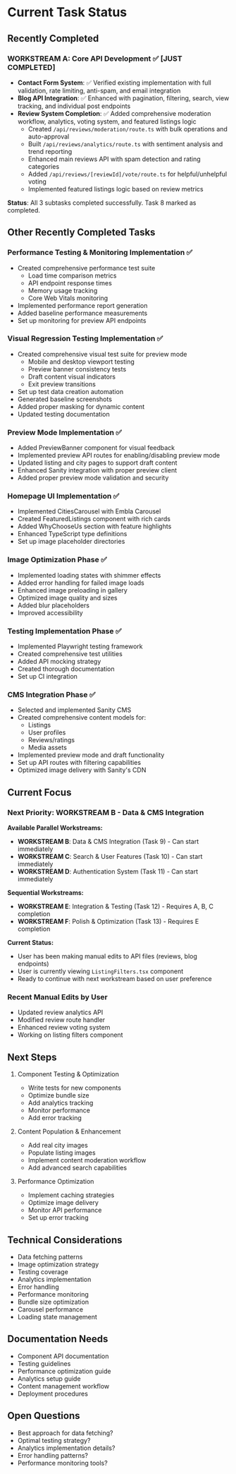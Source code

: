 # Current Task Status

## Recently Completed

### WORKSTREAM A: Core API Development ✅ [JUST COMPLETED]

- **Contact Form System**: ✅ Verified existing implementation with full validation, rate limiting, anti-spam, and email integration
- **Blog API Integration**: ✅ Enhanced with pagination, filtering, search, view tracking, and individual post endpoints
- **Review System Completion**: ✅ Added comprehensive moderation workflow, analytics, voting system, and featured listings logic
  - Created `/api/reviews/moderation/route.ts` with bulk operations and auto-approval
  - Built `/api/reviews/analytics/route.ts` with sentiment analysis and trend reporting
  - Enhanced main reviews API with spam detection and rating categories
  - Added `/api/reviews/[reviewId]/vote/route.ts` for helpful/unhelpful voting
  - Implemented featured listings logic based on review metrics

**Status**: All 3 subtasks completed successfully. Task 8 marked as completed.

## Other Recently Completed Tasks

### Performance Testing & Monitoring Implementation ✅

- Created comprehensive performance test suite
  - Load time comparison metrics
  - API endpoint response times
  - Memory usage tracking
  - Core Web Vitals monitoring
- Implemented performance report generation
- Added baseline performance measurements
- Set up monitoring for preview API endpoints

### Visual Regression Testing Implementation ✅

- Created comprehensive visual test suite for preview mode
  - Mobile and desktop viewport testing
  - Preview banner consistency tests
  - Draft content visual indicators
  - Exit preview transitions
- Set up test data creation automation
- Generated baseline screenshots
- Added proper masking for dynamic content
- Updated testing documentation

### Preview Mode Implementation ✅

- Added PreviewBanner component for visual feedback
- Implemented preview API routes for enabling/disabling preview mode
- Updated listing and city pages to support draft content
- Enhanced Sanity integration with proper preview client
- Added proper preview mode validation and security

### Homepage UI Implementation ✅

- Implemented CitiesCarousel with Embla Carousel
- Created FeaturedListings component with rich cards
- Added WhyChooseUs section with feature highlights
- Enhanced TypeScript type definitions
- Set up image placeholder directories

### Image Optimization Phase ✅

- Implemented loading states with shimmer effects
- Added error handling for failed image loads
- Enhanced image preloading in gallery
- Optimized image quality and sizes
- Added blur placeholders
- Improved accessibility

### Testing Implementation Phase ✅

- Implemented Playwright testing framework
- Created comprehensive test utilities
- Added API mocking strategy
- Created thorough documentation
- Set up CI integration

### CMS Integration Phase ✅

- Selected and implemented Sanity CMS
- Created comprehensive content models for:
  - Listings
  - User profiles
  - Reviews/ratings
  - Media assets
- Implemented preview mode and draft functionality
- Set up API routes with filtering capabilities
- Optimized image delivery with Sanity's CDN

## Current Focus

### Next Priority: WORKSTREAM B - Data & CMS Integration

**Available Parallel Workstreams:**

- **WORKSTREAM B**: Data & CMS Integration (Task 9) - Can start immediately
- **WORKSTREAM C**: Search & User Features (Task 10) - Can start immediately
- **WORKSTREAM D**: Authentication System (Task 11) - Can start immediately

**Sequential Workstreams:**

- **WORKSTREAM E**: Integration & Testing (Task 12) - Requires A, B, C completion
- **WORKSTREAM F**: Polish & Optimization (Task 13) - Requires E completion

**Current Status:**

- User has been making manual edits to API files (reviews, blog endpoints)
- User is currently viewing `ListingFilters.tsx` component
- Ready to continue with next workstream based on user preference

### Recent Manual Edits by User

- Updated review analytics API
- Modified review route handler
- Enhanced review voting system
- Working on listing filters component

## Next Steps

1. Component Testing & Optimization

   - Write tests for new components
   - Optimize bundle size
   - Add analytics tracking
   - Monitor performance
   - Add error tracking

2. Content Population & Enhancement

   - Add real city images
   - Populate listing images
   - Implement content moderation workflow
   - Add advanced search capabilities

3. Performance Optimization
   - Implement caching strategies
   - Optimize image delivery
   - Monitor API performance
   - Set up error tracking

## Technical Considerations

- Data fetching patterns
- Image optimization strategy
- Testing coverage
- Analytics implementation
- Error handling
- Performance monitoring
- Bundle size optimization
- Carousel performance
- Loading state management

## Documentation Needs

- Component API documentation
- Testing guidelines
- Performance optimization guide
- Analytics setup guide
- Content management workflow
- Deployment procedures

## Open Questions

- Best approach for data fetching?
- Optimal testing strategy?
- Analytics implementation details?
- Error handling patterns?
- Performance monitoring tools?
